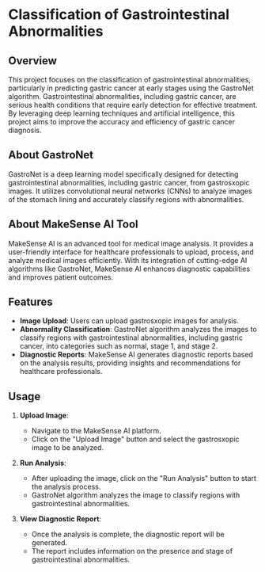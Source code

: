 # Classification of Gastrointestinal Abnormalities



## Overview

This project focuses on the classification of gastrointestinal abnormalities, particularly in predicting gastric cancer at early stages using the GastroNet algorithm. Gastrointestinal abnormalities, including gastric cancer, are serious health conditions that require early detection for effective treatment. By leveraging deep learning techniques and artificial intelligence, this project aims to improve the accuracy and efficiency of gastric cancer diagnosis.

## About GastroNet

GastroNet is a deep learning model specifically designed for detecting gastrointestinal abnormalities, including gastric cancer, from gastrosxopic images. It utilizes convolutional neural networks (CNNs) to analyze images of the stomach lining and accurately classify regions with abnormalities.

## About MakeSense AI Tool

MakeSense AI is an advanced tool for medical image analysis. It provides a user-friendly interface for healthcare professionals to upload, process, and analyze medical images efficiently. With its integration of cutting-edge AI algorithms like GastroNet, MakeSense AI enhances diagnostic capabilities and improves patient outcomes.

## Features

- **Image Upload**: Users can upload gastrosxopic images for analysis.
- **Abnormality Classification**: GastroNet algorithm analyzes the images to classify regions with gastrointestinal abnormalities, including gastric cancer, into categories such as normal, stage 1, and stage 2.
- **Diagnostic Reports**: MakeSense AI generates diagnostic reports based on the analysis results, providing insights and recommendations for healthcare professionals.

## Usage

1. **Upload Image**:
   - Navigate to the MakeSense AI platform.
   - Click on the "Upload Image" button and select the gastrosxopic image to be analyzed.

2. **Run Analysis**:
   - After uploading the image, click on the "Run Analysis" button to start the analysis process.
   - GastroNet algorithm analyzes the image to classify regions with gastrointestinal abnormalities.

3. **View Diagnostic Report**:
   - Once the analysis is complete, the diagnostic report will be generated.
   - The report includes information on the presence and stage of gastrointestinal abnormalities.

